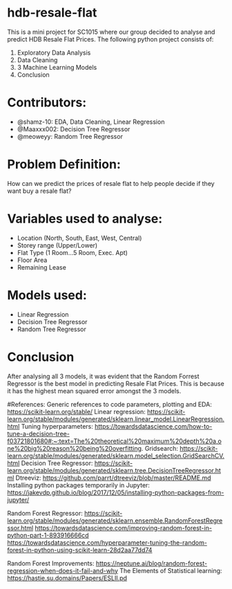 # hdb-resale-flat
This is a mini project for SC1015 where our group decided to analyse and predict HDB Resale Flat Prices.
The following python project consists of:
1. Exploratory Data Analysis
2. Data Cleaning
3. 3 Machine Learning Models
4. Conclusion

# Contributors:
  - @shamz-10: EDA, Data Cleaning, Linear Regression
  - @Maaxxx002: Decision Tree Regressor
  - @meoweyy: Random Tree Regressor

# Problem Definition:
How can we predict the prices of resale flat to help people decide if they want buy a resale flat? 

# Variables used to analyse:
- Location (North, South, East, West, Central)
- Storey range (Upper/Lower)
- Flat Type (1 Room...5 Room, Exec. Apt)
- Floor Area
- Remaining Lease

   

# Models used:
- Linear Regression
- Decision Tree Regressor
- Random Tree Regressor

# Conclusion
After analysing all 3 models, it was evident that the Random Forrest Regressor is the best model in predicting Resale Flat Prices. This is because it has the highest mean squared error amongst the 3 models. 

#References:
Generic references to code parameters, plotting and EDA:
https://scikit-learn.org/stable/
Linear regression:
https://scikit-learn.org/stable/modules/generated/sklearn.linear_model.LinearRegression.html
Tuning hyperparameters:
https://towardsdatascience.com/how-to-tune-a-decision-tree-f03721801680#:~:text=The%20theoretical%20maximum%20depth%20a,one%20big%20reason%20being%20overfitting.
Gridsearch:
https://scikit-learn.org/stable/modules/generated/sklearn.model_selection.GridSearchCV.html
Decision Tree Regressor:
https://scikit-learn.org/stable/modules/generated/sklearn.tree.DecisionTreeRegressor.html
Dtreeviz:
https://github.com/parrt/dtreeviz/blob/master/README.md
Installing python packages temporarily in Jupyter:
https://jakevdp.github.io/blog/2017/12/05/installing-python-packages-from-jupyter/

Random Forest Regressor:
https://scikit-learn.org/stable/modules/generated/sklearn.ensemble.RandomForestRegressor.html
https://towardsdatascience.com/improving-random-forest-in-python-part-1-893916666cd
https://towardsdatascience.com/hyperparameter-tuning-the-random-forest-in-python-using-scikit-learn-28d2aa77dd74



Random Forest Improvements:
https://neptune.ai/blog/random-forest-regression-when-does-it-fail-and-why
The Elements of Statistical learning: 
https://hastie.su.domains/Papers/ESLII.pd

